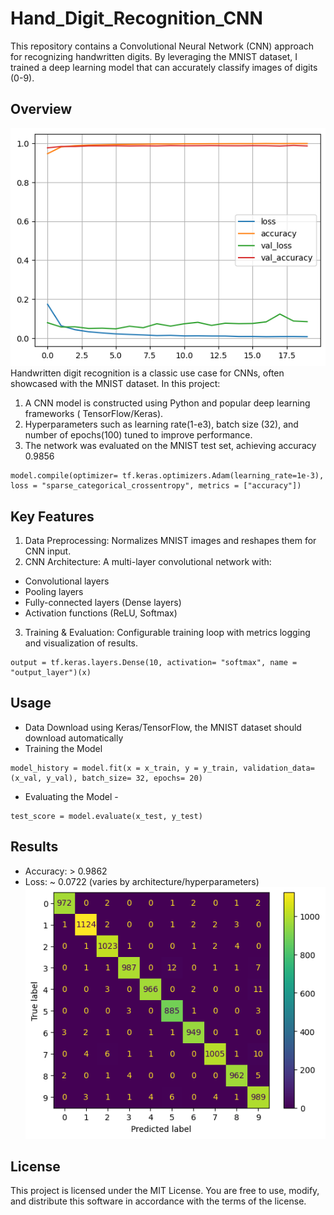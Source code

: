 # Hand_Digit_Recognition_CNN
This repository contains a Convolutional Neural Network (CNN) approach for recognizing handwritten digits. By leveraging the MNIST dataset, I trained a deep learning model that can accurately classify images of digits (0-9).

## Overview
![Result](result_plot.png)
Handwritten digit recognition is a classic use case for CNNs, often showcased with the MNIST dataset. In this project:

1. A CNN model is constructed using Python and popular deep learning frameworks ( TensorFlow/Keras).
2. Hyperparameters such as learning rate(1-e3), batch size (32), and number of epochs(100) tuned to improve performance.
3. The network was evaluated on the MNIST test set, achieving accuracy 0.9856
```
model.compile(optimizer= tf.keras.optimizers.Adam(learning_rate=1e-3), loss = "sparse_categorical_crossentropy", metrics = ["accuracy"])

```

## Key Features
1. Data Preprocessing: Normalizes MNIST images and reshapes them for CNN input.
2. CNN Architecture: A multi-layer     convolutional network with:
- Convolutional layers
- Pooling layers
- Fully-connected layers (Dense layers)
- Activation functions (ReLU, Softmax)
3. Training & Evaluation: Configurable training loop with metrics logging and visualization of results.
```
output = tf.keras.layers.Dense(10, activation= "softmax", name = "output_layer")(x)

```

## Usage
-  Data Download
using Keras/TensorFlow, the MNIST dataset should download automatically
-  Training the Model
```
model_history = model.fit(x = x_train, y = y_train, validation_data=(x_val, y_val), batch_size= 32, epochs= 20)

```
- Evaluating the Model -
```
test_score = model.evaluate(x_test, y_test)

```

## Results
-  Accuracy: > 0.9862
-  Loss: ~ 0.0722  (varies by architecture/hyperparameters)
![Confusion Matrix](Confusion_Matrix.png)

## License
This project is licensed under the MIT License. You are free to use, modify, and distribute this software in accordance with the terms of the license.